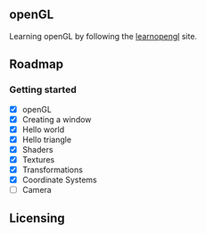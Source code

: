 ## openGL
Learning openGL by following the [learnopengl](https://learnopengl.com/) site. 

## Roadmap
### Getting started 
- [x] openGL
- [x] Creating a window
- [x] Hello world
- [x] Hello triangle
- [x] Shaders
- [x] Textures
- [x] Transformations
- [x] Coordinate Systems
- [ ] Camera

## Licensing


